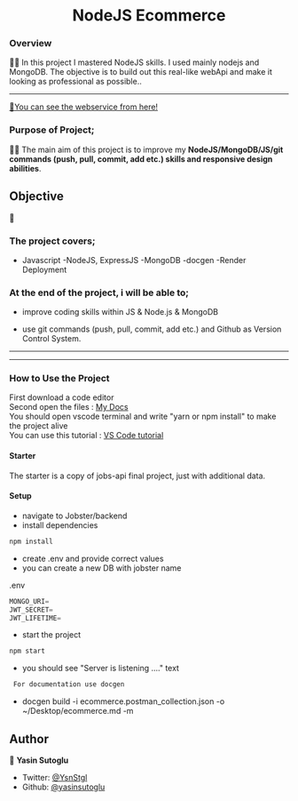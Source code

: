 <h1 align="center">NodeJS Ecommerce</h1>

<h3>Overview</h3>
👨‍💻 In this project I mastered NodeJS skills. I used mainly nodejs and MongoDB.  The objective is to build out this real-like webApi and make it looking as professional as possible..
<hr>

<!-- ## ✨ Demo

 <p align="center">
  <img width="700" align="center" src="./public/gif/readme.gif" alt="demo"/>   
</p> -->

<!-- ![Alt text](https://giphy.com/peekasso) 

<hr> -->

[📍You can see the webservice from here!](https://nodejs-ecommerce-9xx0.onrender.com)

<!-- ------------------------------------------------------ -->
### Purpose of Project;

👨‍💻 The main aim of this project is to improve my <b>NodeJS/MongoDB/JS/git commands (push, pull, commit, add etc.) skills and responsive design abilities</b>.


## Objective

🎯

### The project covers;

- Javascript
-NodeJS, ExpressJS
-MongoDB
-docgen
-Render Deployment

### At the end of the project, i will be able to;

- improve coding skills within JS & Node.js & MongoDB

- use git commands (push, pull, commit, add etc.) and Github as Version Control System.

<hr>

<hr>
<h3>How to Use the Project</h3>
<span>First download a code editor </span>
<br><span>Second open the files : </span><a href='https://github.com/yasinsutoglu/NodeJS_Ecommerce'>My Docs</a>
<br><span>You should open vscode terminal and write "yarn or npm install" to make the project alive </span>
<br><span>You can use this tutorial : </span><a href='https://www.youtube.com/watch?v=fJEbVCrEMSE'>VS Code tutorial</a>


<!-- ------------------------------------------------------------------------- -->
<!-- ## 🚀 Usage

Make sure you have [npx](https://www.npmjs.com/package/npx) installed (`npx` is shipped by default since npm `5.2.0`)

Just run the following command at the root of your project and answer questions:

```sh
npx readme-md-generator
```

Or use default values for all questions (`-y`):

```sh
npx readme-md-generator -y
```

Use your own `ejs` README template (`-p`):

```sh
npx readme-md-generator -p path/to/my/own/template.md
```

You can find [ejs README template examples here](https://github.com/kefranabg/readme-md-generator/tree/master/templates). -->

<!-- -------------------------------------------------------------------------- -->

<!-- ## Code Contributors

This project exists thanks to all the people who contribute. [[Contribute](CONTRIBUTING.md)].
<a href="https://github.com/kefranabg/readme-md-generator/graphs/contributors"><img src="https://opencollective.com/readme-md-generator/contributors.svg?width=890&button=false" /></a>
 -->

<!-- ## 🤝 Contributing

Contributions, issues and feature requests are welcome.<br />
Feel free to check [issues page](https://github.com/kefranabg/readme-md-generator/issues) if you want to contribute.<br />
[Check the contributing guide](./CONTRIBUTING.md).<br /> -->


<!-- ------------------------------------------------------------------------------------- -->

#### Starter

The starter is a copy of jobs-api final project, just with additional data.

#### Setup

- navigate to Jobster/backend
- install dependencies

```sh
npm install
```

- create .env and provide correct values
- you can create a new DB with jobster name

.env

```js
MONGO_URI=
JWT_SECRET=
JWT_LIFETIME=
```

- start the project

```sh
npm start
```

- you should see "Server is listening ...." text


```sh
 For documentation use docgen
```

- docgen build -i ecommerce.postman_collection.json -o ~/Desktop/ecommerce.md -m

## Author

👤 **Yasin Sutoglu**

- Twitter: [@YsnStgl](https://twitter.com/YsnStgl)
- Github: [@yasinsutoglu](https://github.com/yasinsutoglu)

